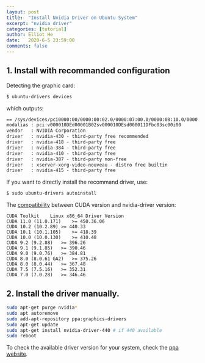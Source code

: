 ```yaml
---
layout: post
title:  "Install Nvidia Driver on Ubuntu System"
excerpt: "nvidia driver"
categories: [tutorial]
author: Elliot He
date:   2020-6-5 23:59:00
comments: false
---
```



## 1. Install with recommanded configuration
Detecting the graphic card:

```bash
$ ubuntu-drivers devices
```
which outputs:
```txt
== /sys/devices/pci0000:00/0000:00:02.0/0000:07:00.0/0000:08:10.0/0000:09:00.0 ==
modalias : pci:v000010DEd00001B02sv000010DEsd000011DFbc03sc00i00
vendor   : NVIDIA Corporation
driver   : nvidia-430 - third-party free recommended
driver   : nvidia-418 - third-party free
driver   : nvidia-384 - third-party free
driver   : nvidia-410 - third-party free
driver   : nvidia-387 - third-party non-free
driver   : xserver-xorg-video-nouveau - distro free builtin
driver   : nvidia-415 - third-party free
```

If you want to directly install the recommand driver, use:
```bash
$ sudo ubuntu-drivers autoinstall
```



The [compatibility](https://docs.nvidia.com/deploy/cuda-compatibility/index.html) between CUDA version and nvidia-driver version:
```
CUDA Toolkit	Linux x86_64 Driver Version
CUDA 11.0 (11.0.171)	>= 450.36.06
CUDA 10.2 (10.2.89)	>= 440.33
CUDA 10.1 (10.1.105)	>= 418.39
CUDA 10.0 (10.0.130)	>= 410.48
CUDA 9.2 (9.2.88)	>= 396.26
CUDA 9.1 (9.1.85)	>= 390.46
CUDA 9.0 (9.0.76)	>= 384.81
CUDA 8.0 (8.0.61 GA2)	>= 375.26
CUDA 8.0 (8.0.44)	>= 367.48
CUDA 7.5 (7.5.16)	>= 352.31
CUDA 7.0 (7.0.28)	>= 346.46
```

## 2. Install the driver manually.

```bash
sudo apt-get purge nvidia*
sudo apt autoremove
sudo add-apt-repository ppa:graphics-drivers
sudo apt-get update
sudo apt-get install nvidia-driver-440 # if 440 available
sudo reboot
```
To check the available driver version for your system, check the [ppa website](https://launchpad.net/~graphics-drivers/+archive/ubuntu/ppa/+packages).